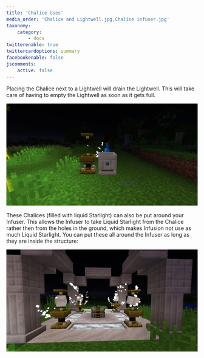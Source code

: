 ```yaml
---
title: 'Chalice Uses'
media_order: 'Chalice and Lightwell.jpg,Chalice infuser.jpg'
taxonomy:
    category:
        - docs
twitterenable: true
twittercardoptions: summary
facebookenable: false
jscomments:
    active: false
---
```


Placing the Chalice next to a Lightwell will drain the Lightwell. This will take care of having to empty the Lightwell as soon as it gets full.

![Chalice and Lightwell](Chalice%20and%20Lightwell.jpg)

These Chalices (filled with liquid Starlight) can also be put around your Infuser. This allows the Infuser to take Liquid Starlight from the Chalice rather then from the holes in the ground, which makes Infusion not use as much Liquid Starlight. You can put these all around the Infuser as long as they are inside the structure:

![Chalice Infuser set-up](Chalice%20infuser.jpg)

